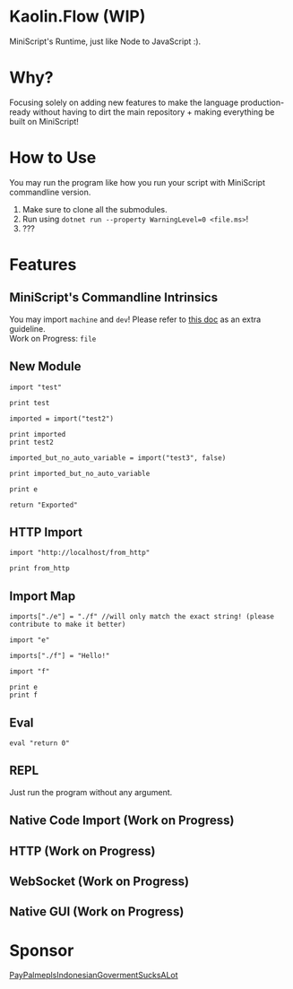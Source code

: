 # Kaolin.Flow (WIP)
MiniScript's Runtime, just like Node to JavaScript :).

# Why?
Focusing solely on adding new features to make the language production-ready without having to dirt the main repository + making everything be built on MiniScript!

# How to Use
You may run the program like how you run your script with MiniScript commandline version.
1. Make sure to clone all the submodules.
2. Run using `dotnet run --property WarningLevel=0 <file.ms>`!
3. ???<br />

# Features
## MiniScript's Commandline Intrinsics
You may import `machine` and `dev`! Please refer to [this doc](https://miniscript.org/cmdline/) as an extra guideline.<br />
Work on Progress: `file`

## New Module
```
import "test"

print test

imported = import("test2")

print imported
print test2

imported_but_no_auto_variable = import("test3", false)

print imported_but_no_auto_variable

print e

return "Exported"
```

## HTTP Import
```
import "http://localhost/from_http"

print from_http
```

## Import Map
```
imports["./e"] = "./f" //will only match the exact string! (please contribute to make it better)

import "e"

imports["./f"] = "Hello!"

import "f"

print e
print f
```

## Eval
```
eval "return 0"
```

## REPL
Just run the program without any argument.

## Native Code Import (Work on Progress)

## HTTP (Work on Progress)

## WebSocket (Work on Progress)

## Native GUI (Work on Progress)

# Sponsor
[PayPalmeplsIndonesianGovermentSucksALot](https://paypal.me/nekomaru76)